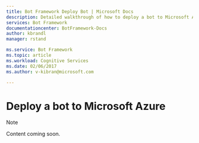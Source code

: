 ```yaml
---
title: Bot Framework Deploy Bot | Microsoft Docs
description: Detailed walkthrough of how to deploy a bot to Microsoft Azure.
services: Bot Framework
documentationcenter: BotFramework-Docs
author: kbrandl
manager: rstand

ms.service: Bot Framework
ms.topic: article
ms.workload: Cognitive Services
ms.date: 02/06/2017
ms.author: v-kibran@microsoft.com

---
```

# Deploy a bot to Microsoft Azure

> [!NOTE]
> Content coming soon.